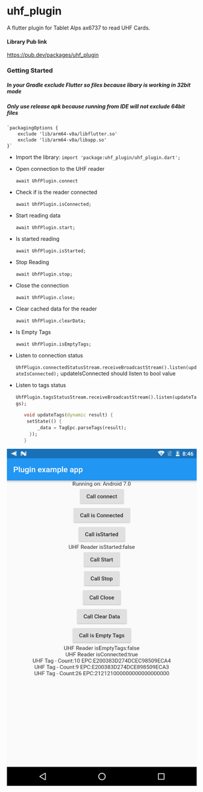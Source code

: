 # uhf_plugin

A flutter plugin for Tablet Alps ax6737 to read UHF Cards.

#### Library Pub link
https://pub.dev/packages/uhf_plugin


### Getting Started

##### In your Gradle exclude Flutter so files because libary is working in 32bit mode
##### Only use release apk because running from IDE will not exclude 64bit files
    `packagingOptions {
        exclude 'lib/arm64-v8a/libflutter.so'
        exclude 'lib/arm64-v8a/libapp.so'
    }`

- Import the library:
   `import 'package:uhf_plugin/uhf_plugin.dart';`

- Open connection to the UHF reader

    `await UhfPlugin.connect`

- Check if is the reader connected

    `await UhfPlugin.isConnected;`

- Start reading data

    `await UhfPlugin.start;`
    
- Is started reading

   `await UhfPlugin.isStarted;`

- Stop Reading

   `await UhfPlugin.stop;`

- Close the connection

   `await UhfPlugin.close;`

- Clear cached data for the reader

   `await UhfPlugin.clearData;`

- Is Empty Tags

   `await UhfPlugin.isEmptyTags;`

- Listen to connection status

   `UhfPlugin.connectedStatusStream.receiveBroadcastStream().listen(updateIsConnected);`
   updateIsConnected should listen to bool value

- Listen to tags status

   `UhfPlugin.tagsStatusStream.receiveBroadcastStream().listen(updateTags);`
   ```dart  List<TagEpc> _data = [];
      void updateTags(dynamic result) {
       setState(() {
           _data = TagEpc.parseTags(result);
        });
      }
   ```
![alt text](https://github.com/amorenew/alps_uhf_flutter/raw/master/sample.png)

